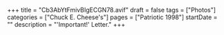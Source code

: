 +++
title = "Cb3AbYtFmivBIgECGN78.avif"
draft = false
tags = ["Photos"]
categories = ["Chuck E. Cheese's"]
pages = ["Patriotic 1998"]
startDate = ""
description = "'Important!' Letter."
+++
